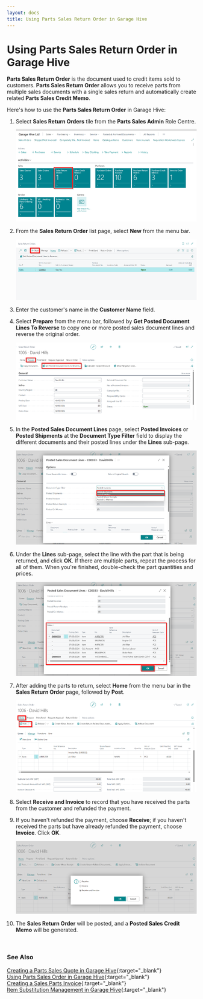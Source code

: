 ```yaml
---
layout: docs
title: Using Parts Sales Return Order in Garage Hive
---
```


# Using Parts Sales Return Order in Garage Hive
**Parts Sales Return Order** is the document used to credit items sold to customers. **Parts Sales Return Order** allows you to receive parts from multiple sales documents with a single sales return and automatically create related **Parts Sales Credit Memo**. 

Here's how to use the **Parts Sales Return Order** in Garage Hive:
1. Select **Sales Return Orders** tile from the **Parts Sales Admin** Role Centre.

   ![](media/garagehive-parts-sales-return-order1.png)

2. From the **Sales Return Order** list page, select **New** from the menu bar.

   ![](media/garagehive-parts-sales-return-order5.png)

3. Enter the customer's name in the **Customer Name** field.
4. Select **Prepare** from the menu bar, followed by **Get Posted Document Lines To Reverse** to copy one or more posted sales document lines and reverse the original order.

   ![](media/garagehive-parts-sales-return-order6.png)

5. In the **Posted Sales Document Lines** page, select **Posted Invoices** or **Posted Shipments** at the **Document Type Filter** field to display the different documents and their posted lines under the **Lines** sub-page.

   ![](media/garagehive-parts-sales-return-order2.png)

6. Under the **Lines** sub-page, select the line with the part that is being returned, and click **OK**. If there are multiple parts, repeat the process for all of them. When you're finished, double-check the part quantities and prices.

   ![](media/garagehive-parts-sales-return-order3.png)

7. After adding the parts to return, select **Home** from the menu bar in the **Sales Return Order** page, followed by **Post**.

   ![](media/garagehive-parts-sales-return-order7.png)

8. Select **Receive and Invoice** to record that you have received the parts from the customer and refunded the payment. 
9. If you haven't refunded the payment, choose **Receive**; if you haven't received the parts but have already refunded the payment, choose **Invoice**. Click **OK**.

   ![](media/garagehive-parts-sales-return-order4.png)

10. The **Sales Return Order** will be posted, and a **Posted Sales Credit Memo** will be generated.


<br>

### **See Also**

[Creating a Parts Sales Quote in Garage Hive](garagehive-creating-sales-quote.html){:target="_blank"} \
[Using Parts Sales Order in Garage Hive](garagehive-using-parts-sales-order.html){:target="_blank"} \
[Creating a Sales Parts Invoice](garagehive-creating-sales-invoice.html){:target="_blank"} \
[Item Substitution Management in Garage Hive](garagehive-item-substitution-management.html){:target="_blank"}

